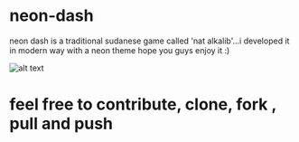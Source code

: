 # neon-dash

 neon dash is a traditional sudanese game called 'nat alkalib'...i developed it in modern way with a neon theme 
 hope you guys enjoy it :)
 
 ![alt text](https://github.com/mamoun-kubur/neon_dash/blob/master/game.png&s=200)
 
 # feel free to contribute, clone, fork , pull and push


